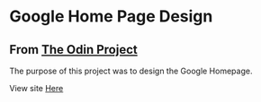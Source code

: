 
# Google Home Page Design

## From [The Odin Project](http://www.theodinproject.com/courses/web-development-101/lessons/html-css)

The purpose of this project was to design the Google Homepage.

<p>View site <a target="_blank" href="https://htmlpreview.github.io/?https://github.com/imthatalex/google-homepage/blob/master/index.html">Here</a></p>













